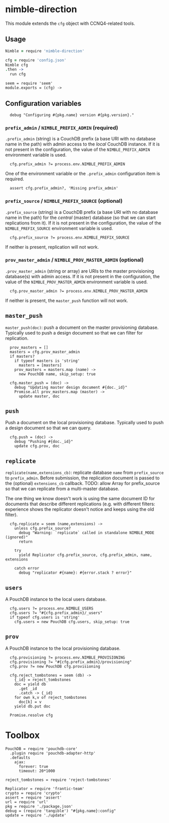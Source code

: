 nimble-direction
================

This module extends the `cfg` object with CCNQ4-related tools.

Usage
-----

```coffeescript
Nimble = require 'nimble-direction'

cfg = require 'config.json'
Nimble cfg
.then ->
  run cfg
```

    seem = require 'seem'
    module.exports = (cfg) ->

Configuration variables
-----------------------

      debug "Configuring #{pkg.name} version #{pkg.version}."

### `prefix_admin` / `NIMBLE_PREFIX_ADMIN`  (required)

`.prefix_admin` (string) is a CouchDB prefix (a base URI with no database name in the path) with admin access to the _local_ CouchDB instance.
If it is not present in the configuration, the value of the `NIMBLE_PREFIX_ADMIN` environment variable is used.

      cfg.prefix_admin ?= process.env.NIMBLE_PREFIX_ADMIN

One of the environment variable or the `.prefix_admin` configuration item is required.

      assert cfg.prefix_admin?, 'Missing prefix_admin'

### `prefix_source` / `NIMBLE_PREFIX_SOURCE`  (optional)

`.prefix_source` (string) is a CouchDB prefix (a base URI with no database name in the path) for the _central_ (master) database (so that we can start replications from it).
If it is not present in the configuration, the value of the `NIMBLE_PREFIX_SOURCE` environment variable is used.

      cfg.prefix_source ?= process.env.NIMBLE_PREFIX_SOURCE

If neither is present, replication will not work.

### `prov_master_admin` / `NIMBLE_PROV_MASTER_ADMIN`  (optional)

`.prov_master_admin` (string or array) are URIs to the master provisioning database(s) with admin access.
If it is not present in the configuration, the value of the `NIMBLE_PROV_MASTER_ADMIN` environment variable is used.

      cfg.prov_master_admin ?= process.env.NIMBLE_PROV_MASTER_ADMIN

If neither is present, the `master_push` function will not work.

`master_push`
---------------

`master_push(doc)`: push a document on the master provisioning database.
Typically used to push a design document so that we can filter for replication.

      prov_masters = []
      masters = cfg.prov_master_admin
      if masters?
        if typeof masters is 'string'
          masters = [masters]
        prov_masters = masters.map (name) ->
          new PouchDB name, skip_setup: true

      cfg.master_push = (doc) ->
        debug "Updating master design document #{doc._id}"
        Promise.all prov_masters.map (master) ->
          update master, doc

`push`
------

Push a document on the local provisioning database.
Typically used to push a design document so that we can query.

      cfg.push = (doc) ->
        debug "Pushing #{doc._id}"
        update cfg.prov, doc

`replicate`
-----------

`replicate(name,extensions_cb)`: replicate database `name` from `prefix_source` to `prefix_admin`.
Before submission, the replication document is passed to the (optional) `extensions_cb` callback.
TODO: allow Array for prefix_source so that we can replicate from a multi-master database.

The one thing we know doesn't work is using the same document ID for documents that describe different replications (e.g. with different filters: experience shows the replicator doesn't notice and keeps using the old filter).

      cfg.replicate = seem (name,extensions) ->
        unless cfg.prefix_source?
          debug "Warning: `replicate` called in standalone NIMBLE_MODE (ignored)"
          return

        try
          yield Replicator cfg.prefix_source, cfg.prefix_admin, name, extensions

        catch error
          debug "replicator #{name}: #{error.stack ? error}"

`users`
-------

A PouchDB instance to the local users database.

      cfg.users ?= process.env.NIMBLE_USERS
      cfg.users ?= "#{cfg.prefix_admin}/_users"
      if typeof cfg.users is 'string'
        cfg.users = new PouchDB cfg.users, skip_setup: true

`prov`
------

A PouchDB instance to the local provisioning database.

      cfg.provisioning ?= process.env.NIMBLE_PROVISIONING
      cfg.provisioning ?= "#{cfg.prefix_admin}/provisioning"
      cfg.prov ?= new PouchDB cfg.provisioning

      cfg.reject_tombstones = seem (db) ->
        {_id} = reject_tombstones
        doc = yield db
          .get _id
          .catch -> {_id}
        for own k,v of reject_tombstones
          doc[k] = v
        yield db.put doc

      Promise.resolve cfg

Toolbox
=======

    PouchDB = require 'pouchdb-core'
      .plugin require 'pouchdb-adapter-http'
      .defaults
        ajax:
          forever: true
          timeout: 20*1000

    reject_tombstones = require 'reject-tombstones'

    Replicator = require 'frantic-team'
    crypto = require 'crypto'
    assert = require 'assert'
    url = require 'url'
    pkg = require './package.json'
    debug = (require 'tangible') "#{pkg.name}:config"
    update = require './update'
